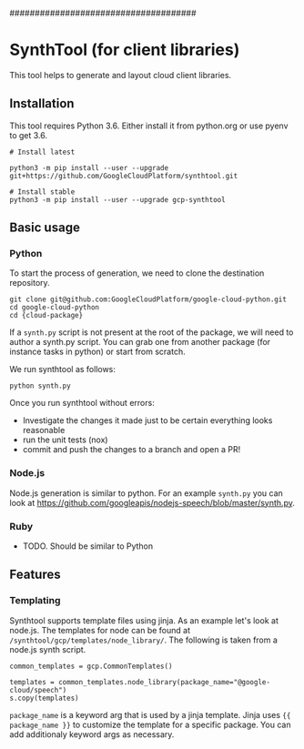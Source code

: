 #####################################
# SynthTool (for client libraries)

This tool helps to generate and layout cloud client libraries. 

## Installation

This tool requires Python 3.6. Either install it from python.org or use
pyenv to get 3.6.


```
# Install latest

python3 -m pip install --user --upgrade git+https://github.com/GoogleCloudPlatform/synthtool.git

# Install stable
python3 -m pip install --user --upgrade gcp-synthtool
```

## Basic usage

### Python

To start the process of generation, we need to clone the destination repository.

```
git clone git@github.com:GoogleCloudPlatform/google-cloud-python.git
cd google-cloud-python
cd {cloud-package}
```

If a `synth.py` script is not present at the root of the package, we will need
to author a synth.py script. You can grab one from another package 
(for instance tasks in python) or start from scratch.

We run synthtool as follows:
```
python synth.py
```

Once you run synthtool without errors:
- Investigate the changes it made just to be certain everything looks reasonable
- run the unit tests (nox)
- commit and push the changes to a branch and open a PR!

### Node.js
Node.js generation is similar to python. For an example `synth.py` you can look at https://github.com/googleapis/nodejs-speech/blob/master/synth.py.

### Ruby
- TODO. Should be similar to Python


## Features
### Templating
Synthtool supports template files using jinja. As an example let's look at node.js. The templates for node can be found at `/synthtool/gcp/templates/node_library/`. The following is taken from a node.js synth script.

```
common_templates = gcp.CommonTemplates()

templates = common_templates.node_library(package_name="@google-cloud/speech")
s.copy(templates)
```

`package_name` is a keyword arg that is used by a jinja template. Jinja uses `{{ package_name }}` to customize the template for a specific package. You can add additionaly keyword args as necessary.
